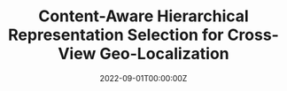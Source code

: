---
title: "Content-Aware Hierarchical Representation Selection for Cross-View Geo-Localization"
authors:
- Zeng Lu
- <u>**Tao Pu**</u>
- Tianshui Chen<sup>*</sup>
- Liang Lin
date: "2022-09-01T00:00:00Z"
doi: ""

# Schedule page publish date (NOT publication's date).
publishDate: "2022-11-04T00:00:00Z"

# Publication type.
# Legend: 0 = Uncategorized; 1 = Conference paper; 2 = Journal article;
# 3 = Preprint / Working Paper; 4 = Report; 5 = Book; 6 = Book section;
# 7 = Thesis; 8 = Patent
publication_types: ["1"]

# Publication name and optional abbreviated publication name.
publication: The 16th Asian Conference on Computer Vision
publication_short: ACCV

abstract: 

# Summary. An optional shortened abstract.
summary: 

tags:
#- Source Themes
featured: false #true

#links:
#- name: Arxiv
#  url: 'https://arxiv.org/abs/2203.02172'

url_pdf: '' #'https://www.aaai.org/AAAI22Papers/AAAI-1134.PuT.pdf'
url_code: '' #'https://github.com/HCPLab-SYSU/HCP-MLR-PL'
url_dataset: ''
url_poster: ''
url_project: ''
url_slides: ''
url_source: ''
url_video: ''

# Featured image
# To use, add an image named `featured.jpg/png` to your page's folder. 
image:
  caption: #'The overall pipeline of AGRA'
  focal_point: ""
  preview_only: false

# Associated Projects (optional).
#   Associate this publication with one or more of your projects.
#   Simply enter your project's folder or file name without extension.
#   E.g. `internal-project` references `content/project/internal-project/index.md`.
#   Otherwise, set `projects: []`.
projects: []
#- internal-project

# Slides (optional).
#   Associate this publication with Markdown slides.
#   Simply enter your slide deck's filename without extension.
#   E.g. `slides: "example"` references `content/slides/example/index.md`.
#   Otherwise, set `slides: ""`.
slides: "" #example
---